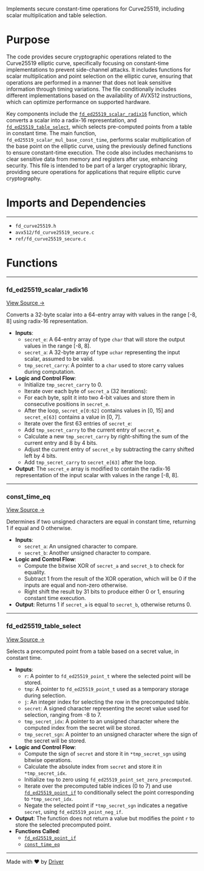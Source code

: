 <!--------------------------------------------------------------------------------->
<!-- IMPORTANT: This file is auto-generated by Driver (https://driver.ai). -------->
<!-- Manual edits may be overwritten on future commits. --------------------------->
<!--------------------------------------------------------------------------------->

Implements secure constant-time operations for Curve25519, including scalar multiplication and table selection.

# Purpose
The code provides secure cryptographic operations related to the Curve25519 elliptic curve, specifically focusing on constant-time implementations to prevent side-channel attacks. It includes functions for scalar multiplication and point selection on the elliptic curve, ensuring that operations are performed in a manner that does not leak sensitive information through timing variations. The file conditionally includes different implementations based on the availability of AVX512 instructions, which can optimize performance on supported hardware.

Key components include the [`fd_ed25519_scalar_radix16`](<#fd_ed25519_scalar_radix16>) function, which converts a scalar into a radix-16 representation, and [`fd_ed25519_table_select`](<#fd_ed25519_table_select>), which selects pre-computed points from a table in constant time. The main function, `fd_ed25519_scalar_mul_base_const_time`, performs scalar multiplication of the base point on the elliptic curve, using the previously defined functions to ensure constant-time execution. The code also includes mechanisms to clear sensitive data from memory and registers after use, enhancing security. This file is intended to be part of a larger cryptographic library, providing secure operations for applications that require elliptic curve cryptography.
# Imports and Dependencies

---
- `fd_curve25519.h`
- `avx512/fd_curve25519_secure.c`
- `ref/fd_curve25519_secure.c`


# Functions

---
### fd\_ed25519\_scalar\_radix16<!-- {{#callable:fd_ed25519_scalar_radix16}} -->
[View Source →](<../../../../../src/ballet/ed25519/fd_curve25519_secure.c#L19>)

Converts a 32-byte scalar into a 64-entry array with values in the range [-8, 8] using radix-16 representation.
- **Inputs**:
    - `secret_e`: A 64-entry array of type `char` that will store the output values in the range [-8, 8].
    - `secret_a`: A 32-byte array of type `uchar` representing the input scalar, assumed to be valid.
    - `tmp_secret_carry`: A pointer to a `char` used to store carry values during computation.
- **Logic and Control Flow**:
    - Initialize `tmp_secret_carry` to 0.
    - Iterate over each byte of `secret_a` (32 iterations):
    - For each byte, split it into two 4-bit values and store them in consecutive positions in `secret_e`.
    - After the loop, `secret_e[0:62]` contains values in [0, 15] and `secret_e[63]` contains a value in [0, 7].
    - Iterate over the first 63 entries of `secret_e`:
    - Add `tmp_secret_carry` to the current entry of `secret_e`.
    - Calculate a new `tmp_secret_carry` by right-shifting the sum of the current entry and 8 by 4 bits.
    - Adjust the current entry of `secret_e` by subtracting the carry shifted left by 4 bits.
    - Add `tmp_secret_carry` to `secret_e[63]` after the loop.
- **Output**: The `secret_e` array is modified to contain the radix-16 representation of the input scalar with values in the range [-8, 8].


---
### const\_time\_eq<!-- {{#callable:const_time_eq}} -->
[View Source →](<../../../../../src/ballet/ed25519/fd_curve25519_secure.c#L42>)

Determines if two unsigned characters are equal in constant time, returning 1 if equal and 0 otherwise.
- **Inputs**:
    - `secret_a`: An unsigned character to compare.
    - `secret_b`: Another unsigned character to compare.
- **Logic and Control Flow**:
    - Compute the bitwise XOR of `secret_a` and `secret_b` to check for equality.
    - Subtract 1 from the result of the XOR operation, which will be 0 if the inputs are equal and non-zero otherwise.
    - Right shift the result by 31 bits to produce either 0 or 1, ensuring constant time execution.
- **Output**: Returns 1 if `secret_a` is equal to `secret_b`, otherwise returns 0.


---
### fd\_ed25519\_table\_select<!-- {{#callable:fd_ed25519_table_select}} -->
[View Source →](<../../../../../src/ballet/ed25519/fd_curve25519_secure.c#L64>)

Selects a precomputed point from a table based on a secret value, in constant time.
- **Inputs**:
    - `r`: A pointer to `fd_ed25519_point_t` where the selected point will be stored.
    - `tmp`: A pointer to `fd_ed25519_point_t` used as a temporary storage during selection.
    - `j`: An integer index for selecting the row in the precomputed table.
    - `secret`: A signed character representing the secret value used for selection, ranging from -8 to 7.
    - `tmp_secret_idx`: A pointer to an unsigned character where the computed index from the secret will be stored.
    - `tmp_secret_sgn`: A pointer to an unsigned character where the sign of the secret will be stored.
- **Logic and Control Flow**:
    - Compute the sign of `secret` and store it in `*tmp_secret_sgn` using bitwise operations.
    - Calculate the absolute index from `secret` and store it in `*tmp_secret_idx`.
    - Initialize `tmp` to zero using `fd_ed25519_point_set_zero_precomputed`.
    - Iterate over the precomputed table indices (0 to 7) and use [`fd_ed25519_point_if`](<ref/fd_curve25519_secure.c.md#fd_ed25519_point_if>) to conditionally select the point corresponding to `*tmp_secret_idx`.
    - Negate the selected point if `*tmp_secret_sgn` indicates a negative `secret`, using `fd_ed25519_point_neg_if`.
- **Output**: The function does not return a value but modifies the point `r` to store the selected precomputed point.
- **Functions Called**:
    - [`fd_ed25519_point_if`](<ref/fd_curve25519_secure.c.md#fd_ed25519_point_if>)
    - [`const_time_eq`](<#const_time_eq>)



---
Made with ❤️ by [Driver](https://www.driver.ai/)